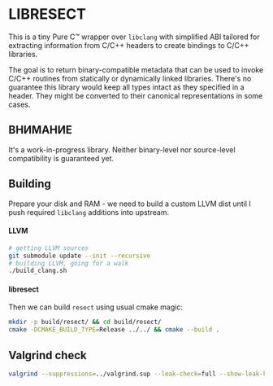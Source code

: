 # LIBRESECT

This is a tiny Pure C™ wrapper over `libclang` with simplified ABI tailored for
extracting information from C/C++ headers to create bindings to C/C++ libraries.

The goal is to return binary-compatible metadata that can be used to invoke
C/C++ routines from statically or dynamically linked libraries. There's no
guarantee this library would keep all types intact as they specified in a
header. They might be converted to their canonical representations in some
cases.

## ВНИМАНИЕ
It's a work-in-progress library. Neither binary-level nor source-level
compatibility is guaranteed yet.

## Building
Prepare your disk and RAM - we need to build a custom LLVM dist until I push required `libclang` additions into upstream.

#### LLVM

```sh
# getting LLVM sources
git submodule update --init --recursive
# building LLVM, going for a walk
./build_clang.sh
```

#### libresect

Then we can build `resect` using usual cmake magic:
```sh
mkdir -p build/resect/ && cd build/resect/
cmake -DCMAKE_BUILD_TYPE=Release ../../ && cmake --build .
```

## Valgrind check
```sh
valgrind --suppressions=../valgrind.sup --leak-check=full --show-leak-kinds=all --read-var-info=yes --track-origins=yes --log-file=valgrind-out.txt ./resect-test "/path/to/header.h"
```
